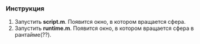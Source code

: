 ### Инструкция

1. Запустить **script.m**. Появится окно, в котором вращается сфера.
2. Запустить **runtime.m**. Появится окно, в котором вращается сфера в рантайме(??).
